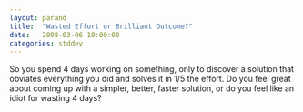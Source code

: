 ```yaml
---
layout: parand
title:  "Wasted Effort or Brilliant Outcome?"
date:   2008-03-06 10:00:00
categories: stddev
---
```

So you spend 4 days working on something, only to discover a solution that obviates everything you did and solves it in 1/5 the effort. Do you feel great about coming up with a simpler, better, faster solution, or do you feel like an idiot for wasting 4 days?

